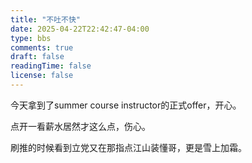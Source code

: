 ```yaml
---
title: "不吐不快"
date: 2025-04-22T22:42:47-04:00
type: bbs
comments: true
draft: false
readingTime: false
license: false
---
```

今天拿到了summer course instructor的正式offer，开心。

点开一看薪水居然才这么点，伤心。

刷推的时候看到立党又在那指点江山装懂哥，更是雪上加霜。